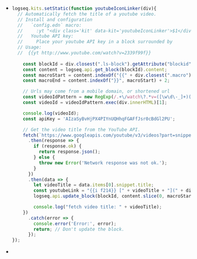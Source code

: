 - ```javascript
  logseq.kits.setStatic(function youtubeIconLinker(div){
    // Automatically fetch the title of a youtube video.
    // Install and configuration
    //   `config.edn` macro:
    //     :yt "<div class='kit' data-kit='youtubeIconLinker'>$1</div>"
    //   Youtube API key:
    //     Place your youtube API key in a block surrounded by 
    // Usage:
    //  {{yt http://www.youtube.com/watch?v=2339f99f}}
    
      const blockId = div.closest(".ls-block").getAttribute("blockid");
      const content = logseq.api.get_block(blockId).content;
      const macroStart = content.indexOf("{{" + div.closest(".macro").dataset.macroName);
      const macroEnd = content.indexOf("}}", macroStart) + 2;
  
      // Urls may come from a mobile domain, or shortened url
      const videoIdPattern = new RegExp(/.+\/watch\?.*v=([\w\d\-_]+)(?:&{0,1}|^)/);
      const videoId = videoIdPattern.exec(div.innerHTML)[1];
  
      console.log(videoId);
      const apiKey = 'AIzaSyBvHjPX4PIYnUQHhqFGAFfJsr0cBdGl2PU';
  
      // Get the video title from the YouTube API.
      fetch(`https://www.googleapis.com/youtube/v3/videos?part=snippet&id=${videoId}&key=${apiKey}`)
        .then(response => {
          if (response.ok) {
            return response.json();
          } else {
            throw new Error('Network response was not ok.');
          }
        })
        .then(data => {
          let videoTitle = data.items[0].snippet.title;
          const youtubeLink = "{{i f214}} [" + videoTitle + "](" + div.innerHTML + ")";
          logseq.api.update_block(blockId, content.slice(0, macroStart) + youtubeLink + content.slice(macroEnd));
  
          console.log("fetch video title: " + videoTitle);
      })
        .catch(error => {
          console.error('Error:', error);
          return; // Don't update the block.
        });
  });
  ```
-